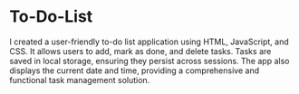 # To-Do-List
I created a user-friendly to-do list application using HTML, JavaScript, and CSS. It allows users to add, mark as done, and delete tasks. Tasks are saved in local storage, ensuring they persist across sessions. The app also displays the current date and time, providing a comprehensive and functional task management solution.
